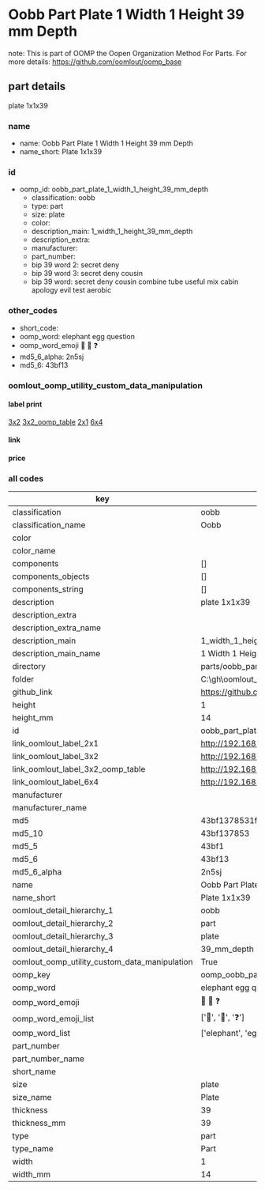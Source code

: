 # Oobb Part Plate 1 Width 1 Height 39 mm Depth  

note: This is part of OOMP the Oopen Organization Method For Parts. For more details: https://github.com/oomlout/oomp_base

##  part details
  



plate 1x1x39



### name
* name: Oobb Part Plate 1 Width 1 Height 39 mm Depth
* name_short: Plate 1x1x39 
### id
* oomp_id: oobb_part_plate_1_width_1_height_39_mm_depth
  * classification: oobb
  * type: part
  * size: plate
  * color: 
  * description_main: 1_width_1_height_39_mm_depth
  * description_extra: 
  * manufacturer: 
  * part_number: 
  * bip 39 word 2: secret deny
  * bip 39 word 3: secret deny cousin
  * bip 39 word: secret deny cousin combine tube useful mix cabin apology evil test aerobic

### other_codes
* short_code: 
* oomp_word: elephant egg question
* oomp_word_emoji :elephant: :egg: :question:
* md5_6_alpha: 2n5sj
* md5_6: 43bf13






### oomlout_oomp_utility_custom_data_manipulation
#### label print
[3x2](http://192.168.1.245:1112/?label=oomp%202n5sj)
[3x2_oomp_table](http://192.168.1.108:1112/?label=oomp%202n5sj)
[2x1](http://192.168.1.242:1112/?label=oomp%202n5sj)
[6x4](http://192.168.1.55:1112/?label=oomp%202n5sj)    

#### link

                              

#### price







### all codes 
| key | value |  
| --- | --- |  
| classification | oobb |  
| classification_name | Oobb |  
| color |  |  
| color_name |  |  
| components | [] |  
| components_objects | [] |  
| components_string | [] |  
| description | plate 1x1x39 |  
| description_extra |  |  
| description_extra_name |  |  
| description_main | 1_width_1_height_39_mm_depth |  
| description_main_name | 1 Width 1 Height 39 mm Depth |  
| directory | parts/oobb_part_plate_1_width_1_height_39_mm_depth |  
| folder | C:\gh\oomlout_oobb_version_4_generated_parts\things\oobb_part_plate_1_width_1_height_39_mm_depth |  
| github_link | https://github.com/oomlout/oomlout_oomp_part_src/tree/main/parts/oobb_part_plate_1_width_1_height_39_mm_depth |  
| height | 1 |  
| height_mm | 14 |  
| id | oobb_part_plate_1_width_1_height_39_mm_depth |  
| link_oomlout_label_2x1 | http://192.168.1.242:1112/?label=oomp%202n5sj |  
| link_oomlout_label_3x2 | http://192.168.1.245:1112/?label=oomp%202n5sj |  
| link_oomlout_label_3x2_oomp_table | http://192.168.1.108:1112/?label=oomp%202n5sj |  
| link_oomlout_label_6x4 | http://192.168.1.55:1112/?label=oomp%202n5sj |  
| manufacturer |  |  
| manufacturer_name |  |  
| md5 | 43bf1378531fd1c3bff502de62ceae14 |  
| md5_10 | 43bf137853 |  
| md5_5 | 43bf1 |  
| md5_6 | 43bf13 |  
| md5_6_alpha | 2n5sj |  
| name | Oobb Part Plate 1 Width 1 Height 39 mm Depth |  
| name_short | Plate 1x1x39  |  
| oomlout_detail_hierarchy_1 | oobb |  
| oomlout_detail_hierarchy_2 | part |  
| oomlout_detail_hierarchy_3 | plate |  
| oomlout_detail_hierarchy_4 | 39_mm_depth |  
| oomlout_oomp_utility_custom_data_manipulation | True |  
| oomp_key | oomp_oobb_part_plate_1_width_1_height_39_mm_depth |  
| oomp_word | elephant egg question |  
| oomp_word_emoji | :elephant: :egg: :question: |  
| oomp_word_emoji_list | [':elephant:', ':egg:', ':question:'] |  
| oomp_word_list | ['elephant', 'egg', 'question'] |  
| part_number |  |  
| part_number_name |  |  
| short_name |  |  
| size | plate |  
| size_name | Plate |  
| thickness | 39 |  
| thickness_mm | 39 |  
| type | part |  
| type_name | Part |  
| width | 1 |  
| width_mm | 14 |  
